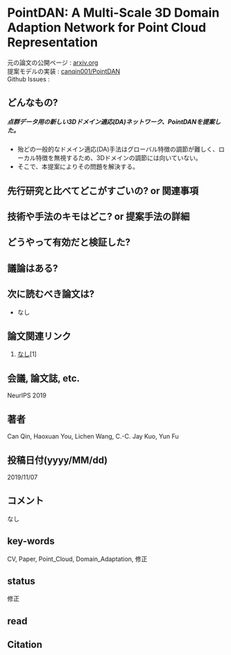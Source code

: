# PointDAN: A Multi-Scale 3D Domain Adaption Network for Point Cloud Representation

元の論文の公開ページ : [arxiv.org](https://arxiv.org/abs/1911.02744v1)  
提案モデルの実装 : [canqin001/PointDAN](https://github.com/canqin001/PointDAN)  
Github Issues : []()  

## どんなもの?
##### 点群データ用の新しい3Dドメイン適応(DA)ネットワーク、PointDANを提案した。
- 殆どの一般的なドメイン適応(DA)手法はグローバル特徴の調節が難しく、ローカル特徴を無視するため、3Dドメインの調節には向いていない。
- そこで、本提案によりその問題を解決する。

## 先行研究と比べてどこがすごいの? or 関連事項

## 技術や手法のキモはどこ? or 提案手法の詳細

## どうやって有効だと検証した?

## 議論はある?

## 次に読むべき論文は?
- なし

## 論文関連リンク
1. [なし]()[1]

## 会議, 論文誌, etc.
 NeurIPS 2019

## 著者
Can Qin, Haoxuan You, Lichen Wang, C.-C. Jay Kuo, Yun Fu

## 投稿日付(yyyy/MM/dd)
2019/11/07

## コメント
なし

## key-words
CV, Paper, Point_Cloud, Domain_Adaptation, 修正

## status
修正

## read

## Citation
